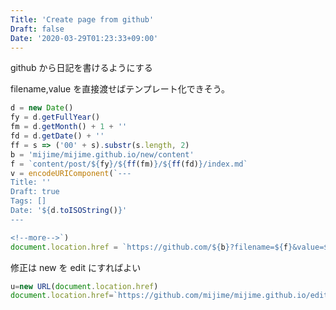 ```yaml
---
Title: 'Create page from github'
Draft: false
Date: '2020-03-29T01:23:33+09:00'
---
```


github から日記を書けるようにする

<!--more-->

filename,value を直接渡せばテンプレート化できそう。

```javascript
d = new Date()
fy = d.getFullYear()
fm = d.getMonth() + 1 + ''
fd = d.getDate() + ''
ff = s => ('00' + s).substr(s.length, 2)
b = 'mijime/mijime.github.io/new/content'
f = `content/post/${fy}/${ff(fm)}/${ff(fd)}/index.md`
v = encodeURIComponent(`---
Title: ''
Draft: true
Tags: []
Date: '${d.toISOString()}'
---

<!--more-->`)
document.location.href = `https://github.com/${b}?filename=${f}&value=${v}`
```

修正は new を edit にすればよい

```javascript
u=new URL(document.location.href)
document.location.href=`https://github.com/mijime/mijime.github.io/edit/content/content${u.pathname}index.md`"
```
